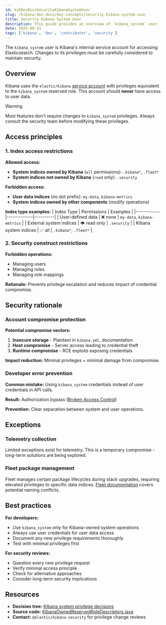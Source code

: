 ```yaml
---
id: kibDevDocsSecurityKibanaSystemUser
slug: /kibana-dev-docs/key-concepts/security-kibana-system-user
title: Security Kibana System User
description: This guide provides an overview of `kibana_system` user
date: 2025-08-21
tags: ['kibana', 'dev', 'contributor', 'security']
---
```


The `kibana_system` user is Kibana's internal service account for accessing Elasticsearch. Changes to its privileges must be carefully considered to maintain security.

## Overview

Kibana uses the `elastic/kibana` [service account](https://www.elastic.co/guide/en/elasticsearch/reference/current/service-accounts.html#service-accounts-explanation) with privileges equivalent to the `kibana_system` reserved role. This account should **never** have access to user data.

> [!WARNING]
> Most features don't require changes to `kibana_system` privileges. Always consult the security team before modifying these privileges.

## Access principles

### 1. Index access restrictions

**Allowed access:**
- **System indices owned by Kibana** (`all` permissions): `.kibana*`, `.fleet*`
- **System indices not owned by Kibana** (`read` only): `.security`

**Forbidden access:**
- **User data indices** (no dot prefix): `my-data`, `kibana-metrics`
- **System indices owned by other components** (modify operations)

**Index type examples:**
| Index Type | Permissions | Examples |
|------------|-------------|----------|
| User-defined data | ❌ none | `my-data`, `kibana-metrics` |
| External system indices | 👁️ read only | `.security` |
| Kibana system indices | ✅ all | `.kibana*`, `.fleet*` |

### 2. Security construct restrictions

**Forbidden operations:**
- Managing users
- Managing roles  
- Managing role mappings

**Rationale:** Prevents privilege escalation and reduces impact of credential compromise.

## Security rationale

### Account compromise protection

**Potential compromise vectors:**
1. **Insecure storage** - Plaintext in `kibana.yml`, documentation
2. **Host compromise** - Server access leading to credential theft
3. **Runtime compromise** - RCE exploits exposing credentials

**Impact reduction:** Minimal privileges = minimal damage from compromise.

### Developer error prevention

**Common mistake:** Using `kibana_system` credentials instead of user credentials in API calls.

**Result:** Authorization bypass ([Broken Access Control](https://owasp.org/Top10/A01_2021-Broken_Access_Control/))

**Prevention:** Clear separation between system and user operations.

## Exceptions

### Telemetry collection
Limited exceptions exist for telemetry. This is a temporary compromise - long-term solutions are being explored.

### Fleet package management
Fleet manages certain package lifecycles during stack upgrades, requiring elevated privileges to specific data indices. [Fleet documentation](https://www.elastic.co/guide/en/elasticsearch/reference/current/index-templates.html) covers potential naming conflicts.

## Best practices

**For developers:**
- Use `kibana_system` only for Kibana-owned system operations
- Always use user credentials for user data access
- Document any new privilege requirements thoroughly
- Test with minimal privileges first

**For security reviews:**
- Question every new privilege request
- Verify minimal access principle
- Check for alternative approaches
- Consider long-term security implications

## Resources

- **Decision tree:** [Kibana system privilege decisions](https://whimsical.com/kibana-system-privilege-decision-tree-VTTGaTtjs9SnpbRNSg2Ptp)
- **Source code:** [KibanaOwnedReservedRoleDescriptors.java](https://github.com/elastic/elasticsearch/blob/main/x-pack/plugin/core/src/main/java/org/elasticsearch/xpack/core/security/authz/store/KibanaOwnedReservedRoleDescriptors.java)
- **Contact:** `@elastic/kibana-security` for privilege change reviews